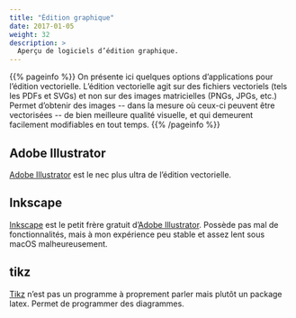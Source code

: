 ```yaml
---
title: "Édition graphique"
date: 2017-01-05
weight: 32
description: >
  Aperçu de logiciels d’édition graphique.
---
```


{{% pageinfo %}}
On présente ici quelques options d’applications pour l’édition vectorielle. L’édition vectorielle agit sur des fichiers vectoriels (tels les PDFs et SVGs) et non sur des images matricielles (PNGs, JPGs, etc.) Permet d’obtenir des images -- dans la mesure où ceux-ci peuvent être vectorisées -- de bien meilleure qualité visuelle, et qui demeurent facilement modifiables en tout temps.
{{% /pageinfo %}}

## Adobe Illustrator

[Adobe Illustrator](https://www.adobe.com/ca/products/illustrator.html) est le nec plus ultra de l’édition vectorielle.

## Inkscape

[Inkscape](https://inkscape.org) est le petit frère gratuit d’[Adobe Illustrator](#Adobe-Illustrator). Possède pas mal de fonctionnalités, mais à mon expérience peu stable et assez lent sous macOS malheureusement.

## tikz

[Tikz](https://www.ctan.org/pkg/pgf) n’est pas un programme à proprement parler mais plutôt un package latex. Permet de programmer des diagrammes.
